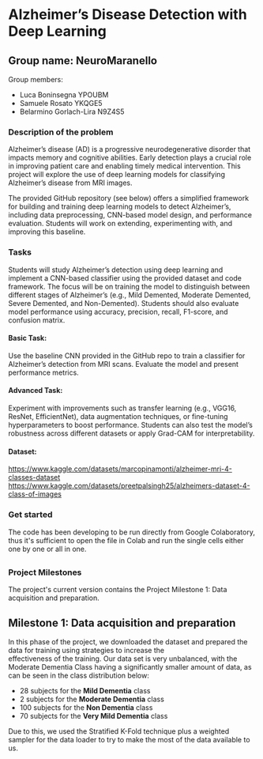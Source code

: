 # Alzheimer’s Disease Detection with Deep Learning

## Group name: NeuroMaranello
Group members:
- Luca Boninsegna YPOUBM
- Samuele Rosato YKQGE5
- Belarmino Gorlach-Lira N9Z4S5

### Description of the problem
Alzheimer’s disease (AD) is a progressive neurodegenerative disorder that impacts memory and cognitive abilities. Early detection plays a crucial role in improving patient care and enabling timely medical intervention. This project will explore the use of deep learning models for classifying Alzheimer’s disease from MRI images.

The provided GitHub repository (see below) offers a simplified framework for building and training deep learning models to detect Alzheimer’s, including data preprocessing, CNN-based model design, and performance evaluation. Students will work on extending, experimenting with, and improving this baseline.

### Tasks
Students will study Alzheimer’s detection using deep learning and implement a CNN-based classifier using the provided dataset and code framework. The focus will be on training the model to distinguish between different stages of Alzheimer’s (e.g., Mild Demented, Moderate Demented, Severe Demented, and Non-Demented). Students should also evaluate model performance using accuracy, precision, recall, F1-score, and confusion matrix.

#### Basic Task:
Use the baseline CNN provided in the GitHub repo to train a classifier for Alzheimer’s detection from MRI scans. Evaluate the model and present performance metrics.

#### Advanced Task:
Experiment with improvements such as transfer learning (e.g., VGG16, ResNet, EfficientNet), data augmentation techniques, or fine-tuning hyperparameters to boost performance. Students can also test the model’s robustness across different datasets or apply Grad-CAM for interpretability.

#### Dataset:
https://www.kaggle.com/datasets/marcopinamonti/alzheimer-mri-4-classes-dataset
https://www.kaggle.com/datasets/preetpalsingh25/alzheimers-dataset-4-class-of-images

### Get started
The code has been developing to be run directly from Google Colaboratory, thus it's sufficient to open the file in Colab and run the single cells either one by one or all in one.

##
### Project Milestones
The project's current version contains the Project Milestone 1: Data acquisition and preparation. 

## Milestone 1: Data acquisition and preparation
In this phase of the project, we downloaded the dataset and prepared the data for training using strategies to increase the effectiveness of the training. Our data set is very unbalanced, with the Moderate Dementia Class having a significantly smaller amount of data, as can be seen in the class distribution below:

- 28 subjects for the **Mild Dementia** class
- 2 subjects for the **Moderate Dementia** class
- 100 subjects for the **Non Dementia** class
- 70 subjects for the **Very Mild Dementia** class

Due to this, we used the Stratified K-Fold technique plus a weighted sampler for the data loader to try to make the most of the data available to us.
